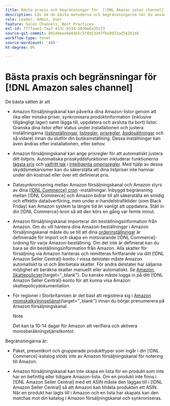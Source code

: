 ```yaml
---
title: Bästa praxis och begränsningar för  [!DNL Amazon sales channel]
description: Läs om de bästa metoderna och begränsningarna när du använder Amazon försäljningskanal för Adobe Commerce och Magento Open Source.
role: Leader, Admin, User
feature: Sales Channels, Best Practices
exl-id: 7f7faae1-7aa7-413c-b534-1039e6a35173
source-git-commit: 801d4eee9e84b5c5f8b53397fbe8023ad54281e6
workflow-type: tm+mt
source-wordcount: '445'
ht-degree: 0%

---
```


# Bästa praxis och begränsningar för [!DNL Amazon sales channel]

De bästa sätten är att

- Amazon försäljningskanal kan påverka dina Amazon-listor genom att öka eller minska priser, synkronisera produktinformation (inklusive tillgängligt lager) samt lägga till, uppdatera och avsluta (ta bort) listor. Granska dina listor efter status under installationen och justera inställningarna ([listinställningar](./listing-settings.md), [listregler](./listing-rules.md), [prisregler](./pricing-products.md), [åsidosättningar](./overrides.md) och så vidare) innan du slutför din butiksinställning. Dessa inställningar kan även ändras efter installationen, efter behov.

- Amazon försäljningskanal kan ange prisregler för att automatiskt justera ditt listpris. Automatiska prisskyddsfunktioner inkluderar funktionerna [lägsta pris](./floor-price.md) och [valfritt tak](./optional-ceiling-price.md) i [Intelligenta omprisregler](./intelligent-repricing-rules.md). Med hjälp av dessa skyddsmekanismer kan du säkerställa att dina listpriser inte hamnar under din kostnad eller över ett definierat pris.

- Datasynkronisering mellan Amazon försäljningskanal och Amazon styrs av dina [[!DNL Commerce] cron](https://experienceleague.adobe.com/docs/commerce-admin/systems/tools/cron.html) -inställningar. Inbyggd begränsning mellan [!DNL Commerce] och Amazon bidrar till att säkerställa en smidig och effektiv dataöverföring, men under e-handelstrafiktider (som Black Friday) kan Amazon system ta längre tid än vanligt att uppdatera. Ställ in din [!DNL Commerce]-kron så att den körs en gång var femte minut.

- Amazon försäljningskanal importerar din beställningsinformation från Amazon. Om du vill hantera dina Amazon-beställningar i Amazon försäljningskanal måste du se till att dina [orderinställningar](./order-settings.md) är definierade för import och skapa en motsvarande [!DNL Commerce]-ordning för varje Amazon-beställning. Om det inte är definierat kan du bara se din beställningsinformation från Amazon. Alla skatter för försäljning via Amazon hanteras och remitteras fortfarande via ditt [!DNL Amazon Seller Central]-konto. I vissa delstater måste Amazon automatiskt ta ut och återbetala skatter. För andra delstater har säljarna möjlighet att beräkna skatter manuellt eller automatiskt. Se [Amazon: Skattepolicyer](https://sellercentral.amazon.com/gp/help/external/help.html?itemID=200405820&amp;language=en_US/){target="_blank"}. Du kanske måste logga in på ditt [!DNL Amazon Seller Central]-konto för att kunna visa Amazon skattepolicydokumentation.

- För regioner i Storbritannien är det bäst att registrera sig i [Amazon momskalkylningstjänst](https://sell.amazon.co.uk/learn/vat-resources/){target="_blank"} innan du börjar prenumerera på Amazon försäljningskanal.

  >[!NOTE]
  >
  >Det kan ta 10-14 dagar för Amazon att verifiera och aktivera momsberäkningstjänstkontot.

Begränsningarna är:

- Paket, presentkort och grupperade produkttyper som ingår i din [!DNL Commerce]-katalog stöds inte av Amazon försäljningskanal för notering till Amazon.

- Amazon försäljningskanal kan inte skapa en lista för en produkt som inte har en befintlig eller tidigare Amazon-lista. Om en produkt inte finns i [!DNL Amazon Seller Central] med ett ASIN måste den läggas till i [!DNL Amazon Seller Central] så att Amazon kan tilldela produkten ett ASIN. När en produkt har lagts till i Amazon och en lista har skapats kan den matchas mot din katalog i Amazon försäljningskanal och synkroniseras.
